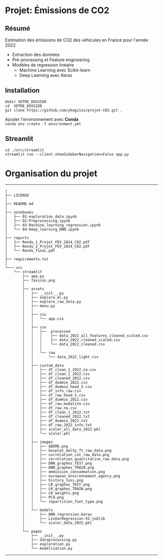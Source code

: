 Projet: Émissions de CO2
==============================

## Résumé  
Estimation des émissions de CO2 des véhicules en France pour l'année 2022  
+ Extraction des données
+ Pré-processing et Feature engineering
+ Modèles de regression linéaire
    + Machine Learning avec Scikit-learn
    + Deep Learning avec Keras

## Installation
     
`mkdir VOTRE_DOSSIER`          
`cd  VOTRE_DOSSIER`              
`git clone https://github.com/ykogitos/projet-CO2.git .`      

Ajouter l'environnement avec **Conda**     
`conda env create -f environment.yml`    


## Streamlit

`cd ./src/streamlit`   
`streamlit run --client.showSidebarNavigation=False app.py`

# Organisation du projet

--------
    │
    ├── LICENSE
    │
    ├── README.md          
    │
    ├── notebooks 
    │   ├── 01-exploration_data.ipynb        
    │   ├── 02-Preprocessing.ipynb        
    │   ├── 03-Machine_learning_regression.ipynb   
    │   └── 04-Deep_learning_DNN.ipynb     
    │
    ├── reports 
    │   ├── Rendu_1_Projet_FEV_2024_CO2.pdf
    │   ├── Rendu_2_Projet_FEV_2024_CO2.pdf
    │   └── Rendu_final.pdf 
    │
    ├── requirements.txt
    │
    └─── src
        └── streamlit
            ├── app.py 
            ├── favicon.png    
            │    
            ├── assets
            │   ├── __init__.py
            │   ├── explore_ml.py
            │   ├── explore_raw_data.py
            │   ├── menu.py
            │   │
            │   ├── css
            │   │   └── app.css
            │   │
            │   ├── csv
            │   │   ├──  processed 
            │   │   │    ├── data_2022_all_features_cleaned_scaled.csv
            │   │   │    ├── data_2022_cleaned_scaled.csv
            │   │   │    └── data_2022_cleaned.csv
            │   │   │
            │   │   └── raw  
            │   │       └── data_2022_light.csv                  
            │   │
            │   ├── custom_data
            │   │   ├── df_clean_1_2022_na.csv
            │   │   ├── df_clean_1_2022.csv
            │   │   ├── df_cleaned_2022.csv
            │   │   ├── df_dummie_2022.csv
            │   │   ├── df_dummie_head_5.csv
            │   │   ├── df_info_raw.csv
            │   │   ├── df_raw_head_5.csv
            │   │   ├── df_dummie_2022.csv
            │   │   ├── df_raw_modalite.csv
            │   │   ├── df_raw_na.csv
            │   │   ├── df_clean_1_2022.txt
            │   │   ├── df_cleaned_2022.txt
            │   │   ├── df_dummie_2022.txt
            │   │   ├── df_raw_2022_info.txt
            │   │   ├── scaler_all_data_2022.pkl
            │   │   └── scaler.pkl
            │   │
            │   ├── images
            │   │   ├── ADEME.png
            │   │   ├── boxplot_ewltp_ft_raw_data.png
            │   │   ├── correlation_cat_raw_data.png
            │   │   ├── correlation_quantitative_raw_data.png
            │   │   ├── DNN_graphes_TEST.png
            │   │   ├── DNN_graphes_TRAIN.png
            │   │   ├── emmission_consommation.png
            │   │   ├── european_environnement_agency.png
            │   │   ├── history_loss.png
            │   │   ├── LR_graphes_TEST.png
            │   │   ├── LR_graphes_TRAIN.png
            │   │   ├── LR_weights.png
            │   │   ├── PCA.png
            │   │   └── repartition_fuel_type.png
            │   │ 
            │   └── models
            │       ├── DNN_regression.keras
            │       ├── LinearRegression-V2.joblib
            │       └── scaler_data_2022.pkl
            │
            └── pages
                ├── __init__.py
                ├── dataprocessing.py
                ├── exploration.py
                └── modelisation.py
--------

